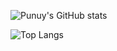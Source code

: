 ![Punuy's GitHub stats](https://github-readme-stats.vercel.app/api?username=Punuy&show_icons=true&theme=dark)

![Top Langs](https://github-readme-stats.vercel.app/api/top-langs/?username=Punuy&layout=demo)
